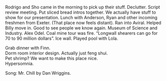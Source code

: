 Rodrigo and Sho came in the morning to pick up their stuff. Declutter. Script review meeting. Put sliced bread intros together. We actually have stuff to show for our presentation. Lunch with Anderson, Ryan and other incoming freshmen from Exeter. (That place now feels distant). Ran into Aviral. Helped Billy move in. Good to see people we know again. Museum of Science and Industry. Alex Odel. Coal mine tour was fire. “Longwall shearers can go for 70 to 90 million dollars”. Ice wall. Played pool with Lola. 

Grab dinner with Finn.  
Dorm room interior design. Actually just feng shui.  
Pet shrimp? We want to make this place nice.   
Hypersomnia. 

Song: Mr. Chill by Dan Wriggins.
